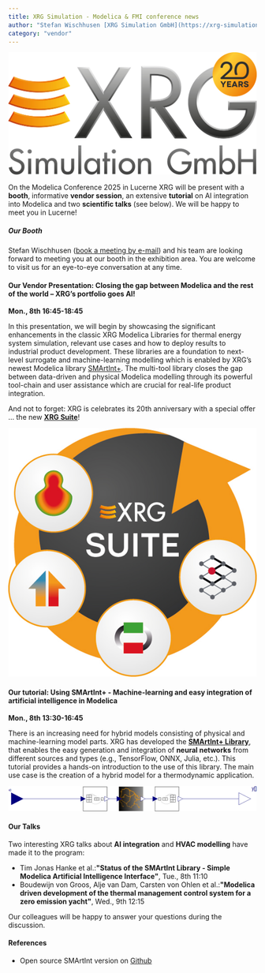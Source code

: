 ```yaml
---
title: XRG Simulation - Modelica & FMI conference news
author: "Stefan Wischhusen [XRG Simulation GmbH](https://xrg-simulation.de/en)"
category: "vendor"
---
```


![XRG Logo](XRG-Simulation-72dpi-Logo-with-20-years-lettering.jpg 'XRG Logo 20 years')

On the Modelica Conference 2025 in Lucerne XRG will be present with a **booth**, informative **vendor session**, an extensive **tutorial** on AI integration into Modelica and two **scientific talks** (see below). We will be happy to meet you in Lucerne!

##### Our Booth

Stefan Wischhusen ([book a meeting by e-mail](mailto:wischhusen@xrg-simulation.de?subject=Meeting%20request)) and his team are looking forward to meeting you at our booth in the exhibition area. You are welcome to visit us for an eye-to-eye conversation at any time.

#### Our Vendor Presentation: Closing the gap between Modelica and the rest of the world – XRG’s portfolio goes AI!

**Mon., 8th 16:45-18:45**

In this presentation, we will begin by showcasing the significant enhancements in the classic XRG Modelica Libraries for thermal energy system simulation, relevant use cases and how to deploy results to industrial product development. These libraries are a foundation to next-level surrogate and machine-learning modelling which is enabled by XRG’s newest Modelica library [SMArtInt+](https://xrg-simulation.de/en/seiten/smartint). The multi-tool library closes the gap between data-driven and physical Modelica modelling through its powerful tool-chain and user assistance which are crucial for real-life product integration. 

And not to forget: XRG is celebrates its 20th anniversary with a special offer … the new **[XRG Suite](https://xrg-simulation.de/en/seiten/xrg-suite)**!

![XRG Suite Logo](XRG-Produkte-Bundle-Logo-72dpi.jpg 'XRG Suite Logo')

#### Our tutorial: Using SMArtInt+ - Machine-learning and easy integration of artificial intelligence in Modelica

**Mon., 8th 13:30-16:45** 

There is an increasing need for hybrid models consisting of physical and machine-learning model parts. XRG has developed the **[SMArtInt+ Library](https://xrg-simulation.de/en/seiten/smartint)**, that enables the easy generation and integration of **neural networks** from different sources and types (e.g., TensorFlow, ONNX, Julia, etc.). This tutorial provides a hands-on introduction to the use of this library. The main use case is the creation of a hybrid model for a thermodynamic application.

![Example integration model](EvaluateStatefulRecurrentNeuralNet.png 'Integration of a neural network in Modelica')

#### Our Talks

Two interesting XRG talks about **AI integration** and **HVAC modelling** have made it to the program:

 - Tim Jonas Hanke et al.:**"Status of the SMArtInt Library - Simple Modelica Artificial Intelligence Interface"**, Tue., 8th 11:10 
 - Boudewijn von Groos, Alje van Dam, Carsten von Ohlen et al.:**"Modelica driven development of the thermal management control system for a zero emission yacht"**, Wed., 9th 12:15 
 
Our colleagues will be happy to answer your questions during the discussion.

#### References

 - Open source SMArtInt version on [Github](https://github.com/xrg-simulation/SMArtIInt)

